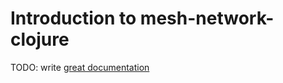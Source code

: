 # Introduction to mesh-network-clojure

TODO: write [great documentation](http://jacobian.org/writing/what-to-write/)
